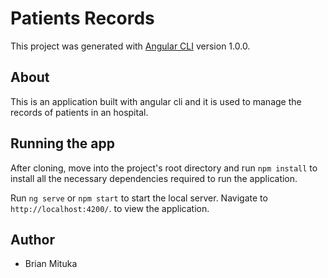 # Patients Records

This project was generated with [Angular CLI](https://github.com/angular/angular-cli) version 1.0.0.

## About
This is an application built with angular cli and it is used to manage the records of patients in an hospital.



## Running the app
After cloning, move into the project's root directory and run `npm install` to install all the necessary dependencies required to run the application.

Run `ng serve` or `npm start` to start the local server. Navigate to `http://localhost:4200/`. to view the application.

## Author
* Brian Mituka
